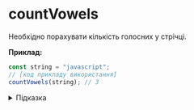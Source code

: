 # countVowels

Необхідно порахувати кількість голосних у стрічці.

**Приклад:**

```js
const string = "javascript";
// [код прикладу використання]
countVowels(string); // 3
```

<details>
  <summary>Підказка</summary>

---

Масив можливих голосних:
const vowels = ["a", "e", "i", "o", "u"];

Так як стрічка може містити великі, та малі літери, зверніть увагу на метод стрічки toLowerCase();

</details>
